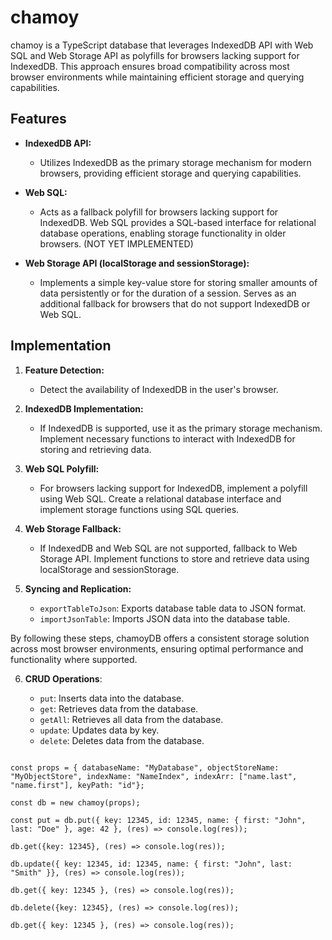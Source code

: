 # chamoy

chamoy is a TypeScript database that leverages IndexedDB API with Web SQL and Web Storage API as polyfills for browsers lacking support for IndexedDB. This approach ensures broad compatibility across most browser environments while maintaining efficient storage and querying capabilities.

## Features

- **IndexedDB API:**

  - Utilizes IndexedDB as the primary storage mechanism for modern browsers, providing efficient storage and querying capabilities.

- **Web SQL:**

  - Acts as a fallback polyfill for browsers lacking support for IndexedDB. Web SQL provides a SQL-based interface for relational database operations, enabling storage functionality in older browsers. (NOT YET IMPLEMENTED)

- **Web Storage API (localStorage and sessionStorage):**
  - Implements a simple key-value store for storing smaller amounts of data persistently or for the duration of a session. Serves as an additional fallback for browsers that do not support IndexedDB or Web SQL.

## Implementation

1. **Feature Detection:**

   - Detect the availability of IndexedDB in the user's browser.

2. **IndexedDB Implementation:**

   - If IndexedDB is supported, use it as the primary storage mechanism. Implement necessary functions to interact with IndexedDB for storing and retrieving data.

3. **Web SQL Polyfill:**

   - For browsers lacking support for IndexedDB, implement a polyfill using Web SQL. Create a relational database interface and implement storage functions using SQL queries.

4. **Web Storage Fallback:**

   - If IndexedDB and Web SQL are not supported, fallback to Web Storage API. Implement functions to store and retrieve data using localStorage and sessionStorage.

5. **Syncing and Replication:**

   - `exportTableToJson`: Exports database table data to JSON format.
   - `importJsonTable`: Imports JSON data into the database table.

By following these steps, chamoyDB offers a consistent storage solution across most browser environments, ensuring optimal performance and functionality where supported.

6. **CRUD Operations**:

   - `put`: Inserts data into the database.
   - `get`: Retrieves data from the database.
   - `getAll`: Retrieves all data from the database.
   - `update`: Updates data by key.
   - `delete`: Deletes data from the database.

```usage

const props = { databaseName: "MyDatabase", objectStoreName: "MyObjectStore", indexName: "NameIndex", indexArr: ["name.last", "name.first"], keyPath: "id"};

const db = new chamoy(props);

const put = db.put({ key: 12345, id: 12345, name: { first: "John", last: "Doe" }, age: 42 }, (res) => console.log(res));

db.get({key: 12345}, (res) => console.log(res));

db.update({ key: 12345, id: 12345, name: { first: "John", last: "Smith" }}, (res) => console.log(res));

db.get({ key: 12345 }, (res) => console.log(res));

db.delete({key: 12345}, (res) => console.log(res));

db.get({ key: 12345 }, (res) => console.log(res));

```

